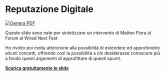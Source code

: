 # Reputazione Digitale

[![Genera PDF](https://github.com/matteobaccan/CorsoReputazioneDigitale/actions/workflows/generatepdf.yml/badge.svg)](https://github.com/matteobaccan/CorsoReputazioneDigitale/actions/workflows/generatepdf.yml)

Queste slide sono nate per sintetizzare un intervento di Matteo Flora al Forum al Wired Next Fest

Ho rivolto poi molta attenzione alla possibilità di estendere ed approfondire alcuni concetti, offrendo così la possibilità a chi desiderasse conoscere più a fondo questi argomenti di approfittare di questi spunti.

__[Scarica gratuitamente le slide](https://raw.githubusercontent.com/matteobaccan/CorsoReputazioneDigitale/main/slide/CorsoReputazioneDigitale.pdf)__
